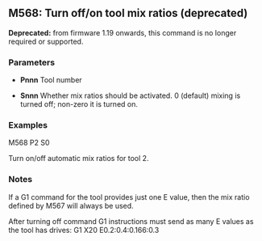 ## M568: Turn off/on tool mix ratios (deprecated)

**Deprecated:** from firmware 1.19 onwards, this command is no longer required or supported.

### Parameters

- **Pnnn** Tool number

- **Snnn** Whether mix ratios should be activated. 0 (default) mixing is turned off; non-zero it is turned on.

### Examples

M568 P2 S0

Turn on/off automatic mix ratios for tool 2.

### Notes

If a G1 command for the tool provides just one E value, then the mix ratio defined by M567 will always be used.

After turning off command G1 instructions must send as many E values as the tool has drives: G1 X20 E0.2:0.4:0.166:0.3

